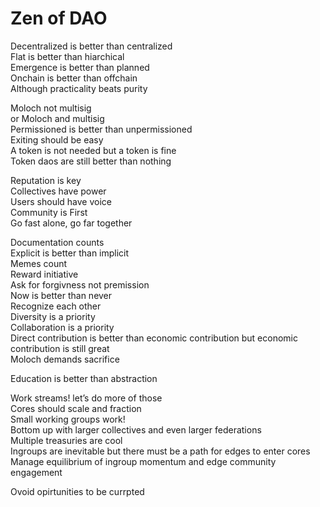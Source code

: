 # Zen of DAO

Decentralized is better than centralized\
Flat is better than hiarchical\
Emergence is better than planned\
Onchain is better than offchain\
Although practicality beats purity

Moloch not multisig\
or Moloch and multisig\
Permissioned is better than unpermissioned\
Exiting should be easy\
A token is not needed but a token is fine\
Token daos are still better than nothing

Reputation is key\
Collectives have power\
Users should have voice\
Community is First\
Go fast alone, go far together

Documentation counts\
Explicit is better than implicit\
Memes count\
Reward initiative\
Ask for forgivness not premission\
Now is better than never\
Recognize each other\
Diversity is a priority\
Collaboration is a priority\
Direct contribution is better than economic contribution but economic contribution is still great\
Moloch demands sacrifice

Education is better than abstraction

Work streams! let’s do more of those\
Cores should scale and fraction\
Small working groups work!\
Bottom up with larger collectives and even larger federations\
Multiple treasuries are cool\
Ingroups are inevitable but there must be a path for edges to enter cores\
Manage equilibrium of ingroup momentum and edge community engagement

Ovoid opirtunities to be currpted
